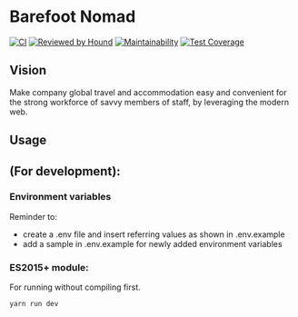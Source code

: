 # Barefoot Nomad

[![CI](https://github.com/atlp-rwanda/code-ninjas-be/actions/workflows/Node.js.yml/badge.svg)](https://github.com/atlp-rwanda/code-ninjas-be/actions/workflows/Node.js.yml)
[![Reviewed by Hound](https://img.shields.io/badge/Reviewed_by-Hound-8E64B0.svg)](https://houndci.com)
[![Maintainability](https://api.codeclimate.com/v1/badges/c5f6cd4b411904b87e8f/maintainability)](https://codeclimate.com/github/atlp-rwanda/code-ninjas-be/maintainability)
[![Test Coverage](https://api.codeclimate.com/v1/badges/c5f6cd4b411904b87e8f/test_coverage)](https://codeclimate.com/github/atlp-rwanda/code-ninjas-be/test_coverage)

## Vision

Make company global travel and accommodation easy and convenient for the strong workforce of savvy members of staff, by leveraging the modern web.

## Usage

## (For development):

### Environment variables

Reminder to:

- create a .env file and insert referring values as shown in .env.example
- add a sample in .env.example for newly added environment variables

### ES2015+ module:

For running without compiling first.

```bash
yarn run dev
```
